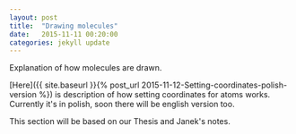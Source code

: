 ```yaml
---
layout: post
title:  "Drawing molecules"
date:   2015-11-11 00:20:00
categories: jekyll update
---
```


Explanation of how molecules are drawn.

[Here]({{ site.baseurl }}{% post_url 2015-11-12-Setting-coordinates-polish-version %}) is description of how setting coordinates for atoms works. Currently it's in polish, soon there will be english version too.

This section will be based on our Thesis and Janek's notes.
